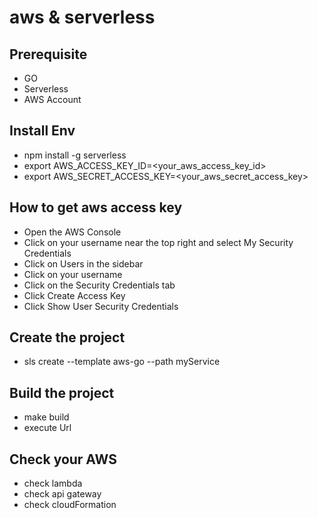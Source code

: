 # aws & serverless

## Prerequisite
- GO
- Serverless
- AWS Account

## Install Env
- npm install -g serverless
- export AWS_ACCESS_KEY_ID=<your_aws_access_key_id>
- export AWS_SECRET_ACCESS_KEY=<your_aws_secret_access_key>

## How to get aws access key
- Open the AWS Console
- Click on your username near the top right and select My Security Credentials
- Click on Users in the sidebar
- Click on your username
- Click on the Security Credentials tab
- Click Create Access Key
- Click Show User Security Credentials

## Create the project
- sls create --template aws-go --path myService

## Build the project
- make build
- execute Url

## Check your AWS
- check lambda
- check api gateway
- check cloudFormation
